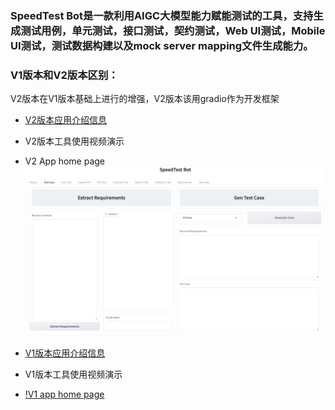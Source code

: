 ### SpeedTest Bot是一款利用AIGC大模型能力赋能测试的工具，支持生成测试用例，单元测试，接口测试，契约测试，Web UI测试，Mobile UI测试，测试数据构建以及mock server mapping文件生成能力。

### V1版本和V2版本区别：
V2版本在V1版本基础上进行的增强，V2版本该用gradio作为开发框架

* [V2版本应用介绍信息](https://github.com/tlqiao/AIGC_Test_Referral/blob/main/doc/speedtestV2/intro_v2.md)
* V2版本工具使用视频演示
* V2 App home page
![image](https://github.com/tlqiao/AIGC_Test_Referral/blob/main/doc/speedtestV2/home.png)

* [V1版本应用介绍信息](https://github.com/tlqiao/AIGC_Test_Referral/blob/main/doc/speedtestV1/intro_v1.md)
* V1版本工具使用视频演示
* [!V1 app home page]()
